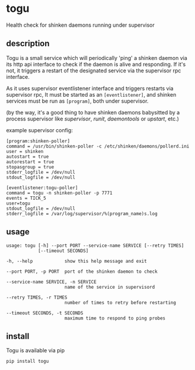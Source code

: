 togu
====

Health check for shinken daemons running under supervisor

description
-----------

Togu is a small service which will periodically 'ping' a shinken daemon via its http api interface to check if the daemon is alive and responding. If it's not, it triggers a restart of the designated service via the supervisor rpc interface.

As it uses supervisor eventlistener interface and triggers restarts via supervisor rpc,
It must be started as an `[eventlistener]`, and shinken services must be run as `[program]`, both under supervisor.

(by the way, it's a good thing to have shinken daemons babysitted by a process supervisor like *supervisor*, *runit*, *daemontools* or *upstart*, etc.)

example supervisor config:

    [program:shinken-poller]
    command = /usr/bin/shinken-poller -c /etc/shinken/daemons/pollerd.ini
    user = shinken
    autostart = true
    autorestart = true
    stopasgroup = true
    stderr_logfile = /dev/null
    stdout_logfile = /dev/null

    [eventlistener:togu-poller]
    command = togu -n shinken-poller -p 7771
    events = TICK_5
    user=togu
    stdout_logfile = /dev/null
    stderr_logfile = /var/log/supervisor/%(program_name)s.log

usage
-----

    usage: togu [-h] --port PORT --service-name SERVICE [--retry TIMES]
                [--timeout SECONDS]

    -h, --help            show this help message and exit
    
    --port PORT, -p PORT  port of the shinken daemon to check
    
    --service-name SERVICE, -n SERVICE
                          name of the service in supervisord
    
    --retry TIMES, -r TIMES
                          number of times to retry before restarting
    
    --timeout SECONDS, -t SECONDS
                          maximum time to respond to ping probes

install
-------

Togu is available via pip

    pip install togu
